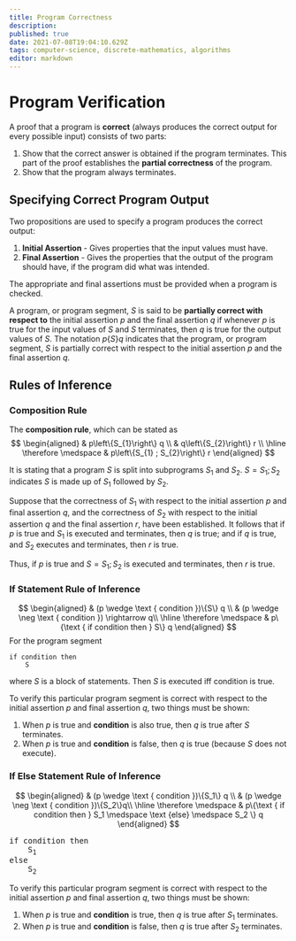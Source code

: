 ```yaml
---
title: Program Correctness
description: 
published: true
date: 2021-07-08T19:04:10.629Z
tags: computer-science, discrete-mathematics, algorithms
editor: markdown
---
```


# Program Verification
A proof that a program is **correct** (always produces the correct output for every possible input) consists of two parts:
1) Show that the correct answer is obtained if the program terminates. This part of the proof establishes the **partial correctness** of the program. 
2) Show that the program always terminates. 

## Specifying Correct Program Output
Two propositions are used to specify a program produces the correct output:
1) **Initial Assertion** - Gives properties that the input values must have.
2) **Final Assertion** - Gives the properties that the output of the program should have, if the program did what was intended. 

The appropriate and final assertions must be provided when a program is checked.

A program, or program segment, $S$ is said to be **partially correct with respect to** the initial assertion $p$ and the final assertion $q$ if whenever $p$ is true for the input values of $S$ and $S$ terminates, then $q$ is true for the output values of $S$. The notation $p\{S\} q$ indicates that the program, or program segment, $S$ is partially correct with respect to the initial assertion $p$ and the final assertion $q$.

## Rules of Inference

### Composition Rule
The **composition rule**, which can be stated as 
$$
\begin{aligned}
& p\left\{S_{1}\right\} q \\
& q\left\{S_{2}\right\} r \\
\hline \therefore \medspace
& p\left\{S_{1} ; S_{2}\right\} r
\end{aligned}
$$

It is stating that a program $S$ is split into subprograms $S_1$ and $S_2$. $S=S_1;S_2$ indicates $S$ is made up of $S_1$ followed by $S_2$. 

Suppose that the correctness of $S_{1}$ with respect to the initial assertion $p$ and final assertion $q$, and the correctness of $S_{2}$ with respect to the initial assertion $q$ and the final assertion $r$, have been established. It follows that if $p$ is true and $S_{1}$ is executed and terminates, then $q$ is true; and if $q$ is true, and $S_{2}$ executes and terminates, then $r$ is true. 

Thus, if $p$ is true and $S=S_{1} ; S_{2}$ is executed and terminates, then $r$ is true. 

### If Statement Rule of Inference
$$
\begin{aligned}
& (p \wedge \text { condition })\{S\} q \\
& (p \wedge \neg \text { condition }) \rightarrow q\\
\hline \therefore \medspace
& p\{\text { if condition then } S\} q
\end{aligned}
$$
For the program segment
```
if condition then 
    S
```
where $S$ is a block of statements. Then $S$ is executed iff condition is true.

To verify this particular program segment is correct with respect to the initial assertion $p$ and final assertion $q$, two things must be shown:
1) When $p$ is true and **condition** is also true, then $q$ is true after $S$ terminates.
2) When $p$ is true and **condition** is false, then $q$ is true (because $S$ does not execute).

### If Else Statement Rule of Inference
$$
\begin{aligned}
& (p \wedge \text { condition })\{S_1\} q \\
& (p \wedge \neg \text { condition })\{S_2\}q\\
\hline \therefore \medspace
& p\{\text { if condition then } S_1 \medspace \text {else} \medspace S_2 \} q
\end{aligned}
$$
<pre>
<bold>if</bold> condition <bold>then</bold>
	S<sub>1</sub>
<bold>else</bold>
	S<sub>2</sub>
</pre>
To verify this particular program segment is correct with respect to the initial assertion $p$ and final assertion $q$, two things must be shown:
1) When $p$ is true and **condition** is true, then $q$ is true after $S_1$ terminates.
2) When $p$ is true and **condition** is false, then $q$ is true after $S_2$ terminates.
